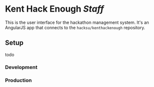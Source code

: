 # Kent Hack Enough *Staff*

This is the user interface for the hackathon management system. It's an AngularJS
app that connects to the `hacksu/kenthackenough` repository.

## Setup
todo

### Development

### Production
